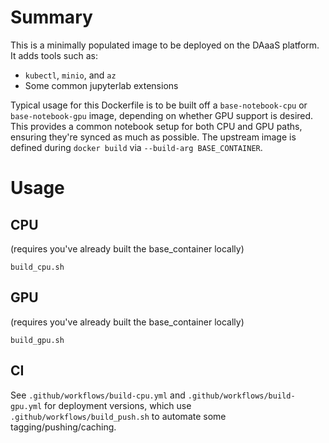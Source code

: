 # Summary

This is a minimally populated image to be deployed on the DAaaS platform.  It adds tools such as:

* `kubectl`, `minio`, and `az`
* Some common jupyterlab extensions

Typical usage for this Dockerfile is to be built off a `base-notebook-cpu` or `base-notebook-gpu` image, depending on whether GPU support is desired.  This provides a common notebook setup for both CPU and GPU paths, ensuring they're synced as much as possible.  The upstream image is defined during `docker build` via `--build-arg BASE_CONTAINER`.

# Usage

## CPU

(requires you've already built the base_container locally)

```
build_cpu.sh
```

## GPU

(requires you've already built the base_container locally)

```
build_gpu.sh
```

## CI

See `.github/workflows/build-cpu.yml` and `.github/workflows/build-gpu.yml` for deployment versions, which use `.github/workflows/build_push.sh` to automate some tagging/pushing/caching.
